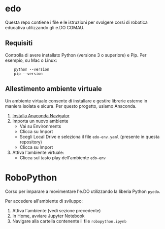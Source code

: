 # edo
Questa repo contiene i file e le istruzioni per svolgere corsi di robotica educativa utilizzando gli e.DO COMAU.

## Requisiti
Controlla di avere installato Python (versione 3 o superiore) e Pip. Per esempio, su Mac o Linux:

        python --version
        pip --version

## Allestimento ambiente virtuale
Un ambiente virtuale consente di installare e gestire librerie esterne in maniera isolata e sicura. Per questo progetto, usiamo Anaconda.

1. [Installa Anaconda Navigator](https://www.anaconda.com/products/distribution)
2. Importa un nuovo ambiente
    - Vai su Environments 
    - Clicca su Import
    - Scegli Local Drive e seleziona il file `edo-env.yaml` (presente in questa repository)
    - Clicca su Import
3. Attiva l'ambiente virtuale: 
    - Clicca sul tasto play dell'ambiente `edo-env`

# RoboPython
Corso per imparare a movimentare l'e.DO utilizzando la liberia Python `pyedo`.

Per accedere all'ambiente di sviluppo:

1. Attiva l'ambiente (vedi sezione precedente)
2. In Home, avviare Jupyter Notebook
3. Navigare alla cartella contenente il file `robopython.ipynb`